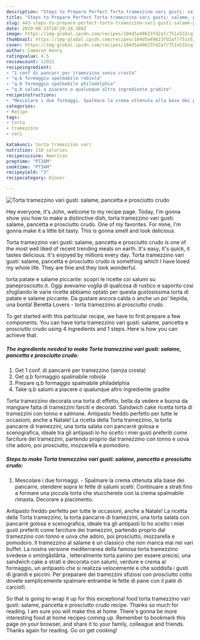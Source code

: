 ```yaml
---
description: "Steps to Prepare Perfect Torta tramezzino vari gusti: salame, pancetta e prosciutto crudo"
title: "Steps to Prepare Perfect Torta tramezzino vari gusti: salame, pancetta e prosciutto crudo"
slug: 443-steps-to-prepare-perfect-torta-tramezzino-vari-gusti-salame-pancetta-e-prosciutto-crudo
date: 2020-08-25T20:29:24.389Z
image: https://img-global.cpcdn.com/recipes/104d5a49623fd2af/751x532cq70/torta-tramezzino-vari-gusti-salame-pancetta-e-prosciutto-crudo-recipe-main-photo.jpg
thumbnail: https://img-global.cpcdn.com/recipes/104d5a49623fd2af/751x532cq70/torta-tramezzino-vari-gusti-salame-pancetta-e-prosciutto-crudo-recipe-main-photo.jpg
cover: https://img-global.cpcdn.com/recipes/104d5a49623fd2af/751x532cq70/torta-tramezzino-vari-gusti-salame-pancetta-e-prosciutto-crudo-recipe-main-photo.jpg
author: Cameron Henry
ratingvalue: 4.5
reviewcount: 12021
recipeingredient:
- "1 conf di pancarr per tramezzino senza crosta"
- "q.b formaggio spalmabile robiola"
- "q.b formaggio spalmabile philadelphia"
- "q.b salumi a piacere o qualunque altro ingrediente gradite"
recipeinstructions:
- "Mescolare i due formaggi. Spalmare la crema ottenuta alla base dei pancarre, stendere sopra le fette di salumi scelti. Continuare a strati fino a formare una piccola torta che stuccherete con la crema spalmabile rimasta. Decorare a piacimento."
categories:
- Recipe
tags:
- torta
- tramezzino
- vari

katakunci: torta tramezzino vari 
nutrition: 210 calories
recipecuisine: American
preptime: "PT26M"
cooktime: "PT34M"
recipeyield: "3"
recipecategory: Dinner

---
```



![Torta tramezzino vari gusti: salame, pancetta e prosciutto crudo](https://img-global.cpcdn.com/recipes/104d5a49623fd2af/751x532cq70/torta-tramezzino-vari-gusti-salame-pancetta-e-prosciutto-crudo-recipe-main-photo.jpg)

Hey everyone, it's John, welcome to my recipe page. Today, I'm gonna show you how to make a distinctive dish, torta tramezzino vari gusti: salame, pancetta e prosciutto crudo. One of my favorites. For mine, I'm gonna make it a little bit tasty. This is gonna smell and look delicious.

Torta tramezzino vari gusti: salame, pancetta e prosciutto crudo is one of the most well liked of recent trending meals on earth. It's easy, it's quick, it tastes delicious. It's enjoyed by millions every day. Torta tramezzino vari gusti: salame, pancetta e prosciutto crudo is something which I have loved my whole life. They are fine and they look wonderful.

torta patate e salame piccante: scopri le ricette coi salumi su paneprosciutto.it. Oggi avevamo voglia di qualcosa di rustico e saporito così sfogliando le varie ricette abbiamo optato per questa gustosissima torta di patate e salame piccante. Da gustare ancora calda o anche un po&#39; tiepida, una bontà! Beretta Lovers - torta tramezzino al prosciutto crudo.


To get started with this particular recipe, we have to first prepare a few components. You can have torta tramezzino vari gusti: salame, pancetta e prosciutto crudo using 4 ingredients and 1 steps. Here is how you can achieve that.

<!--inarticleads1-->

##### The ingredients needed to make Torta tramezzino vari gusti: salame, pancetta e prosciutto crudo:

1. Get 1 conf. di pancarrè per tramezzino (senza crosta)
1. Get q.b formaggio spalmabile robiola
1. Prepare q.b formaggio spalmabile philadelphia
1. Take q.b salumi a piacere o qualunque altro ingrediente gradite


Torta tramezzino decorata una torta di effetto, bella da vedere e buona da mangiare fatta di tramezzini farciti e decorati. Sandwich cake ricetta torta di tramezzini con tonno e salmone. Antipasto freddo perfetto per tutte le occasioni, anche a Natale! La ricetta della Torta tramezzino, la torta pancarre di tramezzini, una torta salata con pancarrè golosa e scenografica, ideale tra gli antipasti Io ho scelto i miei gusti preferiti come farciture dei tramezzini, partendo proprio dal tramezzino con tonno e uova che adoro, poi prosciutto, mozzarella e pomodoro. 

<!--inarticleads2-->

##### Steps to make Torta tramezzino vari gusti: salame, pancetta e prosciutto crudo:

1. Mescolare i due formaggi. - Spalmare la crema ottenuta alla base dei pancarre, stendere sopra le fette di salumi scelti. Continuare a strati fino a formare una piccola torta che stuccherete con la crema spalmabile rimasta. Decorare a piacimento.


Antipasto freddo perfetto per tutte le occasioni, anche a Natale! La ricetta della Torta tramezzino, la torta pancarre di tramezzini, una torta salata con pancarrè golosa e scenografica, ideale tra gli antipasti Io ho scelto i miei gusti preferiti come farciture dei tramezzini, partendo proprio dal tramezzino con tonno e uova che adoro, poi prosciutto, mozzarella e pomodoro. Il tramezzino al salame è un classico che non manca mai nei vari buffet. La nostra versione mediterranea della famosa torta tramezzino svedese o smörgåstårta , letteralmente torta panino per essere precisi, una sandwich cake a strati e decorata con salumi, verdure e crema al formaggio, un antipasto che si realizza velocemente e che soddisfa i gusti di grandi e piccini. Per preparare dei tramezzini sfiziosi con prosciutto cotto dovete semplicemente spalmare entrambe le fette di pane con il patè di carciofi. 

So that is going to wrap it up for this exceptional food torta tramezzino vari gusti: salame, pancetta e prosciutto crudo recipe. Thanks so much for reading. I am sure you will make this at home. There's gonna be more interesting food at home recipes coming up. Remember to bookmark this page on your browser, and share it to your family, colleague and friends. Thanks again for reading. Go on get cooking!
